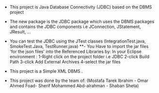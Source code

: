 - This project is Java Database Connectivity (JDBC) based on the DBMS project
- The new package is the JDBC package which uses the DBMS packages and
  contains the JDBC components i.e JConnection, JStatement, JResult, ...
- You can test the JDBC using the JTest classes (IntegrationTest.java, SmokeTest.Java, TestRunner.java)
**- You Have to import the jar files 'for the json files' into the Referenced Libraries by:
    In your Eclipse environment :
    1-Right click on the project folder i.e JDBC
    2-click Build Path
    3-click Add External Archives
    4-select the jar files
    

- This project is a Simple XML DBMS .
- This project was done by the team of:
   (Mostafa Tarek Ibrahim - Omar Ahmed Foad- Sherif Mohammed Abd-alrahman - Shaban Sheta)
